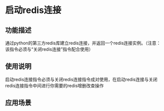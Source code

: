 # 启动redis连接
## 功能描述
通过python的第三方redis库建立redis连接，并返回一个redis连接实例。（注意：该指令必须与“关闭redis连接”指令配合使用）
## 使用说明
启动redis连接指令必须与关闭redis连接指令成对使用，在启动redis连接与关闭redis连接指令中间进行你需要的redis增删改查操作
## 应用场景
